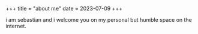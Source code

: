 +++
title = "about me"
date = 2023-07-09
+++

i am sebastian and i welcome you on my personal but humble space on the internet.